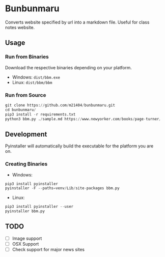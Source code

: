
# Bunbunmaru

Converts website specified by url into a markdown file. Useful for class notes website.

## Usage

### Run from Binaries
Download the respective binaries depending on your platform.
- Windows: ```dist/bbm.exe```
- Linux: ```dist/bbm/bbm```

### Run from Source

```python
git clone https://github.com/m21404/bunbunmaru.git
cd bunbunmaru/
pip3 install -r requirements.txt
python3 bbm.py ./sample.md https://www.newyorker.com/books/page-turner/thoreau-in-love
```

## Development

Pyinstaller will automatically build the executable for the platform you are on.

### Creating Binaries
- Windows:
```python
pip3 install pyinstaller
pyinstaller -F --paths=venv/Lib/site-packages bbm.py
```
- Linux:
```python
pip3 install pyinstaller --user
pyinstaller bbm.py
```


## TODO

- [ ] Image support
- [ ] OSX Support
- [ ] Check support for major news sites
